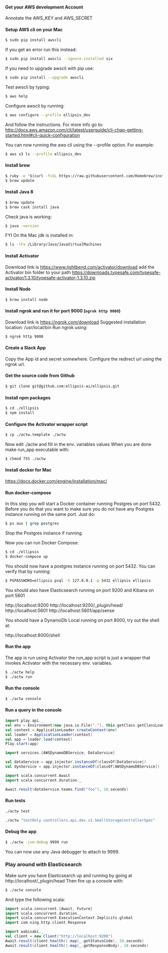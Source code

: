 #### Get your AWS development Account
Annotate the AWS_KEY and AWS_SECRET

#### Setup AWS cli on your Mac
```bash
$ sudo pip install awscli
```
If you get an error run this instead:
```bash
$ sudo pip install awscli --ignore-installed six
```
If you need to upgrade awscli with pip use:
```bash
$ sudo pip install --upgrade awscli
```
Test awscli by typing:
```bash
$ aws help
```
Configure awscli by running:
```bash
$ aws configure --profile ellipsis_dev
```
And follow the instructions.
For more info go to: http://docs.aws.amazon.com/cli/latest/userguide/cli-chap-getting-started.html#cli-quick-configuration

You can now running the aws cli using the --profile option.
For example:

```bash
$ aws s3 ls --profile ellipsis_dev
```

#### Install brew
```bash
$ ruby -e "$(curl -fsSL https://raw.githubusercontent.com/Homebrew/install/master/install)"
$ brew update
```

#### Install Java 8
```bash
$ brew update
$ brew cask install java
```

Check java is working:
```bash
$ java -version
```

FYI On the Mac jdk is installed in:
```bash
$ ls -lFa /Library/Java/JavaVirtualMachines
```

#### Install Activator
Download link is https://www.lightbend.com/activator/download
add the Activator bin folder to your path
https://downloads.typesafe.com/typesafe-activator/1.3.10/typesafe-activator-1.3.10.zip


#### Install Node
```bash
$ brew install node
```

#### Install ngrok and run it for port 9000 (`ngrok http 9000`)
Download link is https://ngrok.com/download
Suggested installation location: /usr/local/bin
Run ngrok using:
```bash
$ ngrok http 9000
```

#### Create a Slack App
Copy the App id and secret somewhere.
Configure the redirect url using the ngrok url.

#### Get the source code from Github
```bash
$ git clone git@github.com:ellipsis-ai/ellipsis.git
```

#### Install npm packages
```bash
$ cd ./ellipsis
$ npm install
```

#### Configure the Activator wrapper script
```bash
$ cp ./actw.template ./actw
```
Now edit ./actw and fill in the env. variables values
When you are done make run_app executable with:
```bash
$ chmod 755 ./actw
```

#### Install docker for Mac
https://docs.docker.com/engine/installation/mac/

#### Run docker-compose
In this step you will start a Docker container running Postgres on port 5432.
Before you do that you want to make sure you do not have any Postgres instance
running on the same port. Just do:

```bash
$ ps aux | grep postgres
```
Stop the Postgres instance if running.

Now you can run Docker Compose:

```bash
$ cd ./ellipsis
$ docker-compose up
```
You should now have a postgres instance running on port 5432.
You can verify that by running:

```bash
$ PGPASSWORD=ellipsis psql -h 127.0.0.1 -p 5432 ellipsis ellipsis
```

You should also have Elasticsearch running on port 9200 and Kibana on port 5601

http://localhost:9200
http://localhost:9200/_plugin/head/
http://localhost:5601
http://localhost:5601/app/sense

You should have a DynamoDb Local running on port 8000, try out the shell at:

http://localhost:8000/shell

#### Run the app
The app is run using Activator the run_app script is just a wrapper that invokes
Activator with the necessary env. variables.

```bash
$ ./actw help
$ ./actw run
```

#### Run the console
```bash
$ ./actw console
```

#### Run a query in the console
```scala
import play.api._
val env = Environment(new java.io.File("."), this.getClass.getClassLoader, Mode.Dev)
val context = ApplicationLoader.createContext(env)
val loader = ApplicationLoader(context)
val app = loader.load(context)
Play.start(app)

import services.{AWSDynamoDBService, DataService}

val dataService = app.injector.instanceOf(classOf[DataService])
val dynService = app.injector.instanceOf(classOf[AWSDynamoDBService])

import scala.concurrent.Await
import scala.concurrent.duration._

Await.result(dataService.teams.find("foo"), 10.seconds)
```

#### Run tests
```bash
./actw test
```

```bash
./actw "testOnly controllers.api.dev.v1.SmallStorageControllerSpec"
```

#### Debug the app
```bash
$ ./actw -jvm-debug 9999 run
```
You can now use any Java debugger to attach to 9999.


### Play around with Elasticsearch
Make sure you have Elasticsearch up and running by going at http://localhost/_plugin/head
Then fire up a console with:
```bash
$ ./actw console
```
And type the following scala: 

```scala
import scala.concurrent.{Await, Future}
import scala.concurrent.duration._
import scala.concurrent.ExecutionContext.Implicits.global
import com.ning.http.client.Response

import wabisabi._
val client = new Client("http://localhost:9200")
Await.result(client.health().map(_.getStatusCode), 10.seconds)
Await.result(client.health().map(_.getResponseBody), 10.seconds)
```
